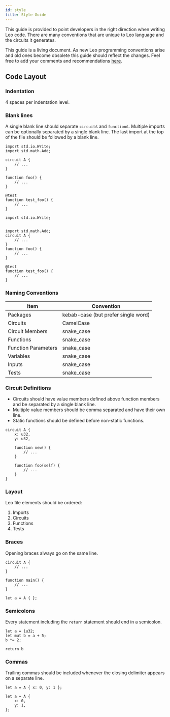 ```yaml
---
id: style
title: Style Guide
---
```


This guide is provided to point developers in the right direction when writing Leo code.
There are many conventions that are unique to Leo language and the circuits it generates.

This guide is a living document. 
As new Leo programming conventions arise and old ones become obsolete this guide should reflect the changes.
Feel free to add your comments and recommendations [here](03_contributing.md).


## Code Layout

### Indentation
4 spaces per indentation level.

### Blank lines

A single blank line should separate `circuit`s and `function`s.
Multiple imports can be optionally separated by a single blank line. 
The last import at the top of the file should be followed by a blank line.

```leo title="Yes:"
import std.io.Write;
import std.math.Add;

circuit A {
    // ...
}

function foo() {
    // ...
}

@test
function test_foo() {
    // ...
}
```

```leo title="No:"
import std.io.Write;


import std.math.Add;
circuit A {
    // ...
}
function foo() {
    // ...
}

@test
function test_foo() {
    // ...
}
```
### Naming Conventions

| Item                | Convention                          |
|---------------------|-------------------------------------|
| Packages            | kebab-case (but prefer single word) |
| Circuits            | CamelCase                           |
| Circuit Members     | snake_case                          |
| Functions           | snake_case                          |
| Function Parameters | snake_case                          |
| Variables           | snake_case                          |
| Inputs              | snake_case                          |
| Tests               | snake_case                          |

### Circuit Definitions

* Circuits should have value members defined above function members and be separated by a single blank line.
* Multiple value members should be comma separated and have their own line. 
* Static functions should be defined before non-static functions.

```leo
circuit A {
    x: u32,
    y: u32,

    function new() {
        // ...
    }

    function foo(self) {
        // ...
    }
}
```

### Layout
Leo file elements should be ordered:
1. Imports
2. Circuits
3. Functions
4. Tests

### Braces
Opening braces always go on the same line.
```leo
circuit A {
    // ...
}

function main() {
    // ...
}

let a = A { };
```
### Semicolons
Every statement including the `return` statement should end in a semicolon.
```leo
let a = 1u32;
let mut b = a + 5;
b *= 2;

return b
```

### Commas
Trailing commas should be included whenever the closing delimiter appears on a separate line.
```leo 
let a = A { x: 0, y: 1 };

let a = A {
    x: 0,
    y: 1,
};
```


